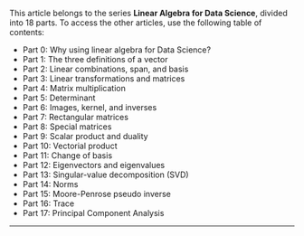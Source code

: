 This article belongs to the series **Linear Algebra for Data Science**, divided into 18 parts. To access the other articles, use the following table of contents:

* Part 0: Why using linear algebra for Data Science?
* Part 1: The three definitions of a vector
* Part 2: Linear combinations, span, and basis
* Part 3: Linear transformations and matrices
* Part 4: Matrix multiplication
* Part 5: Determinant
* Part 6: Images, kernel, and inverses
* Part 7: Rectangular matrices
* Part 8: Special matrices
* Part 9: Scalar product and duality
* Part 10: Vectorial product
* Part 11: Change of basis
* Part 12: Eigenvectors and eigenvalues
* Part 13: Singular-value decomposition (SVD)
* Part 14: Norms
* Part 15: Moore-Penrose pseudo inverse
* Part 16: Trace
* Part 17: Principal Component Analysis

---